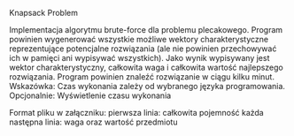 Knapsack Problem

Implementacja algorytmu brute-force dla problemu plecakowego.
Program powinien wygenerować wszystkie możliwe wektory charakterystyczne reprezentujące potencjalne rozwiązania (ale nie powinien przechowywać ich w pamięci ani wypisywać wszystkich).
Jako wynik wypisywany jest wektor charakterystyczny, całkowita waga i całkowita wartość najlepszego rozwiązania. Program powinien znaleźć rozwiązanie w ciągu kilku minut. 
Wskazówka: Czas wykonania zależy od wybranego języka programowania.
Opcjonalnie: Wyświetlenie czasu wykonania

Format pliku w załączniku:
pierwsza linia: całkowita pojemność
każda następna linia: waga oraz wartość przedmiotu
